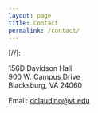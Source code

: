 ```yaml
---
layout: page
title: Contact
permalink: /contact/
---
```


[//]: <amp-img width="600" height="300" layout="responsive" src="http://lorempixel.com/600/300/sports"></amp-img>

156D Davidson Hall  
900 W. Campus Drive  
Blacksburg, VA 24060  

Email: <a href="mailto:dclaudino@vt.edu">dclaudino@vt.edu</a> 

